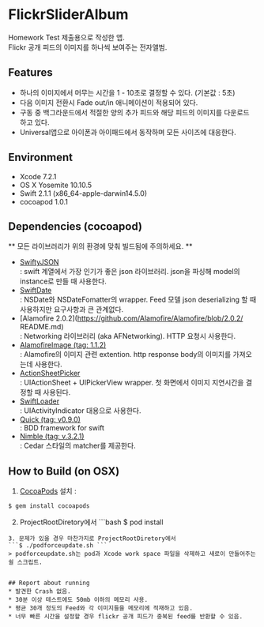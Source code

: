 # FlickrSliderAlbum

Homework Test 제출용으로 작성한 앱.  
Flickr 공개 피드의 이미지를 하나씩 보여주는 전자앨범.  
  

## Features

* 하나의 이미지에서 머무는 시간을 1 - 10초로 결정할 수 있다. (기본값 : 5초)  
* 다음 이미지 전환시 Fade out/in 애니메이션이 적용되어 있다.  
* 구동 중 백그라운드에서 적절한 양의 추가 피드와 해당 피드의 이미지를 다운로드 하고 있다.  
* Universal앱으로 아이폰과 아이패드에서 동작하며 모든 사이즈에 대응한다.

## Environment

- Xcode 7.2.1
- OS X Yosemite 10.10.5 
- Swift 2.1.1 (x86_64-apple-darwin14.5.0)
- cocoapod 1.0.1
 
## Dependencies (cocoapod)
  
** 모든 라이브러리가 위의 환경에 맞춰 빌드됨에 주의하세요. **  

- [SwiftyJSON](https://github.com/SwiftyJSON/SwiftyJSON)  
	: swift 계열에서 가장 인기가 좋은 json 라이브러리. json을 파싱해 model의 instance로 만들 때 사용한다.
- [SwiftDate](https://github.com/malcommac/SwiftDate)  
	: NSDate와 NSDateFomatter의 wrapper. Feed 모델 json deserializing 할 때 사용하지만 요구사항과 큰 관계없다.
- [Alamofire 2.0.2](https://github.com/Alamofire/Alamofire/blob/2.0.2/  
README.md)  
	: Networking 라이브러리 (aka AFNetworking). HTTP 요청시 사용한다.
- [AlamofireImage (tag: 1.1.2)](https://github.com/Alamofire/AlamofireImage)  
	: Alamofire의 이미지 관련 extention. http response body의 이미지를 가져오는데 사용한다.
- [ActionSheetPicker](https://github.com/skywinder/ActionSheetPicker-3.0)  
	: UIActionSheet + UIPickerView wrapper. 첫 화면에서 이미지 지연시간을 결정할 때 사용된다.
- [SwiftLoader](https://github.com/leoru/SwiftLoader)  
	: UIActivityIndicator 대용으로 사용한다.
- [Quick (tag: v0.9.0)](https://github.com/Quick/Quick/tree/v0.9.0)  
	: BDD framework for swift
- [Nimble (tag: v.3.2.1)](https://github.com/TaemoonCho/Nimble/tree/v3.2.1)  
	: Cedar 스타일의 matcher를 제공한다.

## How to Build (on OSX)
1. [CocoaPods](http://cocoapods.org) 설치  :
```bash
$ gem install cocoapods
```
2. ProjectRootDiretory에서 ```bash
$ pod install
```
3. 문제가 있을 경우 마찬가지로 ProjectRootDiretory에서  
```$ ./podforceupdate.sh ```
> podforceupdate.sh는 pod과 Xcode work space 파일을 삭제하고 새로이 만들어주는 쉴 스크립트.


## Report about running
* 발견한 Crash 없음.
* 30분 이상 테스트에도 50mb 이하의 메모리 사용.
* 평균 30개 정도의 Feed와 각 이미지들을 메모리에 적재하고 있음.
* 너무 빠른 시간을 설정할 경우 flickr 공개 피드가 중복된 feed를 반환할 수 있음.